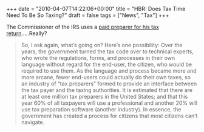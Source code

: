 +++
date = "2010-04-07T14:22:06+00:00"
title = "HBR: Does Tax Time Need To Be So Taxing?"
draft = false
tags = ["News", "Tax"]
+++

The Commissioner of the IRS uses a [paid preparer for his tax return](http://blogs.hbr.org/ashkenas/2010/04/does-tax-time-need-to-be-so-ta.html)…..Really?

> So, I ask again, what’s going on? Here’s one possibility: Over the years, the government turned the tax code over to technical experts, who wrote the regulations, forms, and processes in their own language without regard for the end-user, the citizen, who would be required to use them. As the language and process became more and more arcane, fewer end-users could actually do their own taxes, so an industry of “tax preparers” formed to provide an interface between the tax payer and the taxing authorities. It is estimated that there are at least one million tax preparers in the United States; and that this year 60% of all taxpayers will use a professional and another 20% will use tax preparation software (another industry). In essence, the government has created a process for citizens that most citizens can’t navigate.
